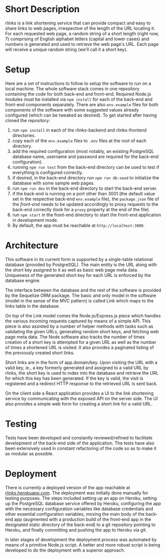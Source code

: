 # Short Description

rlinks is a link shortening service that can provide compact and easy to share links to web pages, irrespective of the length of the URL locating it. For each requested web page, a random string of a short length (right now, 7) comprising of English alphabet letters (capital and lower cases) and numbers is generated and used to retrieve the web page's URL. Each page will receive a unique random string (we'll call it a short key).

# Setup

Here are a set of instructions to follow to setup the software to run on a local machine. The whole software stack comes in one repository containing the code for both back-end and front-end. Required Node.js modules must be installed via `npm install` for each of the back-end and front-end components separately. There are also `env.example` files for both components of the software with some suggested values already configured (which can be tweaked as desired). To get started after having cloned the repository:

1. run `npm install` in each of the rlinks-backend and rlinks-frontend directories.
2. copy each of the `env.example` files to `.env` files at the root of each directory.
3. add the required configuration (most notably, an existing PostgreSQL database name, username and password are required for the back-end configuration).
4. running `npm run test` from the back-end directory can be used to test if everything is configured correctly.
5. if desired, in the back-end directory run `npm run db:seed` to initialize the database with some sample web pages.
6. run `npm run dev` in the back-end directory to start the back-end server.
7. if the back-end is running on a port other than 3001 (the default value set in the respective back-end `env.example` file), the `package.json` file of the _front-end_ needs to be updated accordingly to proxy requests to the back-end correctly (look for a `proxy` property at the end of the file).
8. run `npm start` in the front-end directory to start the front-end application in development mode.
9. By default, the app must be reachable at `http://localhost:3000`.

# Architecture

This software in its current form is supported by a single-table relational database (provided by PostgreSQL). The main entity is the URL along with the short key assigned to it as well as basic web page meta data. Uniqueness of the generated short key for each URL is enforced by the database engine.

The interface between the database and the rest of the software is provided by the Sequelize ORM package. The basic and only model in the software (model in the sense of the MVC pattern) is called Link which maps to the links table in the database.

On top of the Link model comes the Node.js/Express.js piece which handles the various incoming requests captured by means of a simple API. This piece is also assisted by a number of helper methods with tasks such as validating the given URLs, generating random short keys, and fetching web page meta data. The Node software also tracks the number of times creation of a short key is attempted for a given URL as well as the number of times a shortened URL is visited. It also provides a paginated listing of the previously created short links.

Short links are in the form of app.domain/key. Upon visiting the URL with a valid key, ie., a key formerly generated and assigned to a valid URL by rlinks, the short key is used to index into the database and retrieve the URL for which this key has been generated. If the key is valid, the visit is registered and a redirect HTTP response to the retrieved URL is sent back.

On the client side a React application provides a UI to the link shortening service by communicating with the exposed API on the server side. The UI also provides a simple web form for creating a short link for a valid URL.

# Testing

Tests have been developed and constantly reviewed/refined to facilitate development of the back-end side of the application. The tests have also been extensively used in constant refactoring of the code so as to make it as modular as possible.

# Deployment

There is currently a deployed version of the app reachable at [rlinks.herokuapp.com](https://rlinks.herokuapp.com/). The deployment was initially done manually for testing purposes. The steps included setting up an app on Heroku, setting up the PostgreSQL database service offered by Heroku, configuring the app with the necessary configuration variables like database credentials and other essential configuration variables, moving the main body of the back-end app (augmented with a production build of the front-end app in the designated static directory of the back-end) to a git repository pointing to Heroku, and finally committing and pushing the app to Heroku via git.

In later stages of development the deployment process was automated by means of a primitive Node.js script. A better and more robust script is being developed to do the deployment with a superior approach.